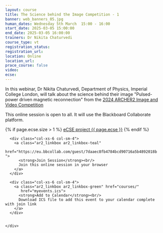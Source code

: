 ```yaml
---
layout: course
title: The Science behind the Image Competition - 1
banner: web_banners_05.jpg
human_dates: Wednesday 5th March  15:00 - 16:00 
start_date: 2025-03-05 15:00:00
end_date: 2025-03-05 16:00:00
trainers: Dr Nikita Chaturvedi
course_type: vt
registration_status:
registration_url:
location: Online
location_url:
prace_course: false
video: 
ecse:
---
```



In this webinar, Dr Nikita Chaturvedi, Department of Physics, Imperial College London, will talk about the science behind their image "Pulsed-power driven magnetic reconnection" from the [2024 ARCHER2 Image and Video Competition](https://www.archer2.ac.uk/about/gallery/2024-image-comp/)


This online session is open to all. It will use the Blackboard Collaborate platform.

{% if page.ecse.size > 1 %}
<a href="{{ site.baseurl }}/ecse/reports/{{ page.ecse }}">eCSE project {{ page.ecse }}</a>
{% endif %}

<section id="service">



  <div class="row ">	

      <div class="col-xs-6 col-sm-4">
        <a class="ar2_linkbox ar2_linkbox-teal" 
          href="https://eu.bbcollab.com/guest/7daaec8fb4784bcd90716a5b4892018b   ">
          <strong>Join Session</strong><br/>
          Join this online session in your browser
        </a>
      </div>

      <div class="col-xs-6 col-sm-4">
        <a class="ar2_linkbox ar2_linkbox-green" href="courses/"
           href="myevents.ics">
          <strong>Add to Calendar</strong><br/>
          Download ICS file to add this event to your calendar complete with join link
        </a>
      </div>

											
    </div>




<!--

<h2><a name="video">Video</a></h2>

<div>

<iframe title="Video"  width="560" height="315" src="https://www.youtube.com/embed/xxxxx " frameborder="0" allow="accelerometer; autoplay; encrypted-media; gyroscope; picture-in-picture" allowfullscreen></iframe>

</div>


-->

<!--

<section id="service">

    <div class="row ">	



      <div class="col-xs-6 col-sm-4">
        <a class="ar2_linkbox ar2_linkbox-teal" href="  ">
          <strong>Transcript</strong><br/>
          Download a transcript of the video audio
        </a>
      </div>



      <div class="col-xs-6 col-sm-4">
        <a class="ar2_linkbox ar2_linkbox-green" href="courses/"
           href="smartsim.pdf">
          <strong>Holly Judge Slides</strong><br/>
          Download pdf of the presentation
        </a>
      </div>



</section>

-->
